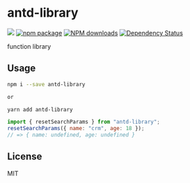 # antd-library

[![](https://img.shields.io/travis/tangweicuit/antd-library)](https://travis-ci.org/tangweicuit/antd-library)
[![npm package](https://img.shields.io/npm/v/antd-library)](https://www.npmjs.org/tangweicuit/antd-library)
[![NPM downloads](https://img.shields.io/hexpm/dw/antd-library)](https://www.npmjs.org/tangweicuit/antd-library)
[![Dependency Status](https://img.shields.io/david/tangweicuit/antd-library)](https://david-dm.org/tangweicuit/antd-library)

function library

## Usage

```bash
npm i --save antd-library

or

yarn add antd-library
```

```js
import { resetSearchParams } from "antd-library";
resetSearchParams({ name: "crm", age: 18 });
// => { name: undefined, age: undefined }
```

## License

MIT
